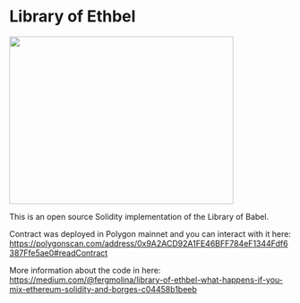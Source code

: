 # Library of Ethbel

<img src="https://cdn-images-1.medium.com/max/800/1*ArBKeXWazdy07NBxSC61qQ.jpeg" width="400" height="300">


This is an open source Solidity implementation of the Library of Babel.

Contract was deployed in Polygon mainnet and you can interact with it here: https://polygonscan.com/address/0x9A2ACD92A1FE46BFF784eF1344Fdf6387Ffe5ae0#readContract

More information about the code in here: https://medium.com/@fergmolina/library-of-ethbel-what-happens-if-you-mix-ethereum-solidity-and-borges-c04458b1beeb
